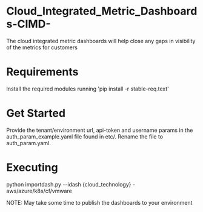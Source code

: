 # Cloud_Integrated_Metric_Dashboards-CIMD-
The cloud integrated metric dashboards will help close any gaps in visibility of the metrics for customers

# Requirements
Install the required modules running 'pip install -r stable-req.text'

# Get Started
Provide the tenant/environment url, api-token and username params in the auth_param_example.yaml file found in etc/. Rename the file to auth_param.yaml.

# Executing
python importdash.py --idash {cloud_technology} - aws/azure/k8s/cf/vmware

NOTE: May take some time to publish the dashboards to your environment

